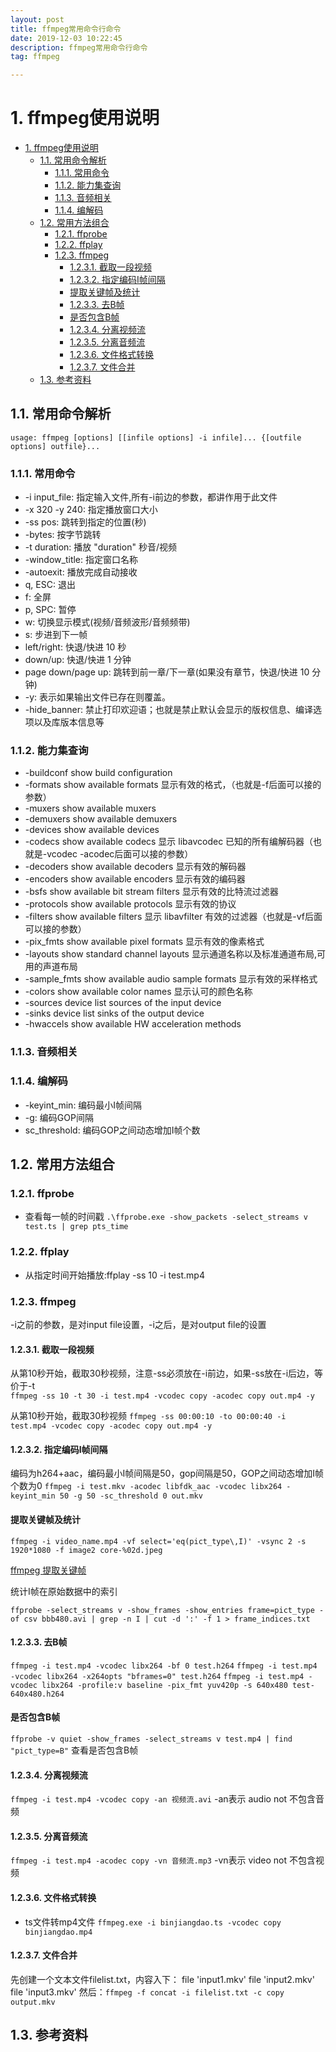 ```yaml
---
layout: post
title: ffmpeg常用命令行命令
date: 2019-12-03 10:22:45
description: ffmpeg常用命令行命令
tag: ffmpeg

---
```


# 1. ffmpeg使用说明

- [1. ffmpeg使用说明](#1-ffmpeg%e4%bd%bf%e7%94%a8%e8%af%b4%e6%98%8e)
  - [1.1. 常用命令解析](#11-%e5%b8%b8%e7%94%a8%e5%91%bd%e4%bb%a4%e8%a7%a3%e6%9e%90)
    - [1.1.1. 常用命令](#111-%e5%b8%b8%e7%94%a8%e5%91%bd%e4%bb%a4)
    - [1.1.2. 能力集查询](#112-%e8%83%bd%e5%8a%9b%e9%9b%86%e6%9f%a5%e8%af%a2)
    - [1.1.3. 音频相关](#113-%e9%9f%b3%e9%a2%91%e7%9b%b8%e5%85%b3)
    - [1.1.4. 编解码](#114-%e7%bc%96%e8%a7%a3%e7%a0%81)
  - [1.2. 常用方法组合](#12-%e5%b8%b8%e7%94%a8%e6%96%b9%e6%b3%95%e7%bb%84%e5%90%88)
    - [1.2.1. ffprobe](#121-ffprobe)
    - [1.2.2. ffplay](#122-ffplay)
    - [1.2.3. ffmpeg](#123-ffmpeg)
      - [1.2.3.1. 截取一段视频](#1231-%e6%88%aa%e5%8f%96%e4%b8%80%e6%ae%b5%e8%a7%86%e9%a2%91)
      - [1.2.3.2. 指定编码I帧间隔](#1232-%e6%8c%87%e5%ae%9a%e7%bc%96%e7%a0%81i%e5%b8%a7%e9%97%b4%e9%9a%94)
      - [提取关键帧及统计](#%e6%8f%90%e5%8f%96%e5%85%b3%e9%94%ae%e5%b8%a7%e5%8f%8a%e7%bb%9f%e8%ae%a1)
      - [1.2.3.3. 去B帧](#1233-%e5%8e%bbb%e5%b8%a7)
      - [是否包含B帧](#%e6%98%af%e5%90%a6%e5%8c%85%e5%90%abb%e5%b8%a7)
      - [1.2.3.4. 分离视频流](#1234-%e5%88%86%e7%a6%bb%e8%a7%86%e9%a2%91%e6%b5%81)
      - [1.2.3.5. 分离音频流](#1235-%e5%88%86%e7%a6%bb%e9%9f%b3%e9%a2%91%e6%b5%81)
      - [1.2.3.6. 文件格式转换](#1236-%e6%96%87%e4%bb%b6%e6%a0%bc%e5%bc%8f%e8%bd%ac%e6%8d%a2)
      - [1.2.3.7. 文件合并](#1237-%e6%96%87%e4%bb%b6%e5%90%88%e5%b9%b6)
  - [1.3. 参考资料](#13-%e5%8f%82%e8%80%83%e8%b5%84%e6%96%99)

## 1.1. 常用命令解析

`usage: ffmpeg [options] [[infile options] -i infile]... {[outfile options] outfile}...`

### 1.1.1. 常用命令

- -i input_file:       指定输入文件,所有-i前边的参数，都讲作用于此文件
- -x 320 -y 240:       指定播放窗口大小
- -ss pos:             跳转到指定的位置(秒)
- -bytes:              按字节跳转
- -t duration:         播放 "duration" 秒音/视频
- -window_title:      指定窗口名称
- -autoexit:           播放完成自动接收
- q, ESC:              退出
- f:                   全屏
- p, SPC:              暂停
- w:                   切换显示模式(视频/音频波形/音频频带)
- s:                   步进到下一帧
- left/right:          快退/快进 10 秒
- down/up:             快退/快进 1 分钟
- page down/page up:   跳转到前一章/下一章(如果没有章节，快退/快进 10 分钟)
- -y:                  表示如果输出文件已存在则覆盖。
- -hide_banner:        禁止打印欢迎语；也就是禁止默认会显示的版权信息、编译选项以及库版本信息等

### 1.1.2. 能力集查询

- -buildconf          show build configuration
- -formats            show available formats 显示有效的格式，（也就是-f后面可以接的参数）
- -muxers             show available muxers
- -demuxers           show available demuxers
- -devices            show available devices
- -codecs             show available codecs 显示 libavcodec 已知的所有编解码器（也就是-vcodec -acodec后面可以接的参数）
- -decoders           show available decoders 显示有效的解码器
- -encoders           show available encoders 显示有效的编码器
- -bsfs               show available bit stream filters 显示有效的比特流过滤器
- -protocols          show available protocols 显示有效的协议
- -filters            show available filters 显示 libavfilter 有效的过滤器（也就是-vf后面可以接的参数）
- -pix_fmts           show available pixel formats 显示有效的像素格式
- -layouts            show standard channel layouts 显示通道名称以及标准通道布局,可用的声道布局
- -sample_fmts        show available audio sample formats 显示有效的采样格式
- -colors             show available color names 显示认可的颜色名称
- -sources device     list sources of the input device
- -sinks device       list sinks of the output device
- -hwaccels           show available HW acceleration methods

### 1.1.3. 音频相关

### 1.1.4. 编解码

- -keyint_min:      编码最小I帧间隔
- -g:               编码GOP间隔
- sc_threshold:    编码GOP之间动态增加I帧个数

## 1.2. 常用方法组合

### 1.2.1. ffprobe

- 查看每一帧的时间戳
`.\ffprobe.exe -show_packets -select_streams v test.ts | grep pts_time`

### 1.2.2. ffplay

- 从指定时间开始播放:ffplay -ss 10 -i test.mp4

### 1.2.3. ffmpeg

-i之前的参数，是对input file设置，-i之后，是对output file的设置

#### 1.2.3.1. 截取一段视频

从第10秒开始，截取30秒视频，注意-ss必须放在-i前边，如果-ss放在-i后边，等价于-t  
`ffmpeg -ss 10 -t 30 -i test.mp4 -vcodec copy -acodec copy out.mp4 -y`

从第10秒开始，截取30秒视频
`ffmpeg -ss 00:00:10 -to 00:00:40 -i test.mp4 -vcodec copy -acodec copy out.mp4 -y`

#### 1.2.3.2. 指定编码I帧间隔

编码为h264+aac，编码最小I帧间隔是50，gop间隔是50，GOP之间动态增加I帧个数为0
`ffmpeg -i test.mkv -acodec libfdk_aac -vcodec libx264 -keyint_min 50 -g 50 -sc_threshold 0 out.mkv`

#### 提取关键帧及统计

`ffmpeg -i video_name.mp4 -vf select='eq(pict_type\,I)' -vsync 2 -s 1920*1080 -f image2 core-%02d.jpeg`

[ffmpeg 提取关键帧](https://blog.csdn.net/u011394059/article/details/78728809)

统计I帧在原始数据中的索引

`ffprobe -select_streams v -show_frames -show_entries frame=pict_type -of csv bbb480.avi | grep -n I | cut -d ':' -f 1 > frame_indices.txt`

#### 1.2.3.3. 去B帧

`ffmpeg -i test.mp4 -vcodec libx264 -bf 0 test.h264`
`ffmpeg -i test.mp4 -vcodec libx264 -x264opts "bframes=0" test.h264`
`ffmpeg -i test.mp4 -vcodec libx264 -profile:v baseline -pix_fmt yuv420p -s 640x480 test-640x480.h264`

#### 是否包含B帧

`ffprobe -v quiet -show_frames -select_streams v test.mp4 | find "pict_type=B"` 查看是否包含B帧

#### 1.2.3.4. 分离视频流

`ffmpeg -i test.mp4 -vcodec copy -an 视频流.avi`
-an表示 audio not 不包含音频

#### 1.2.3.5. 分离音频流

`ffmpeg -i test.mp4 -acodec copy -vn 音频流.mp3`
-vn表示 video not 不包含视频

#### 1.2.3.6. 文件格式转换

- ts文件转mp4文件
`ffmpeg.exe -i binjiangdao.ts -vcodec copy binjiangdao.mp4`

#### 1.2.3.7. 文件合并

先创建一个文本文件filelist.txt，内容入下：
file 'input1.mkv'
file 'input2.mkv'
file 'input3.mkv'
然后：`ffmpeg -f concat -i filelist.txt -c copy output.mkv`

## 1.3. 参考资料
